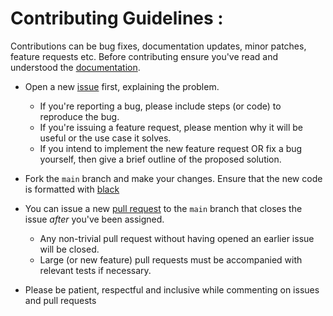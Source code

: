 # Contributing Guidelines :

Contributions can be bug fixes, documentation updates, minor patches, feature requests etc.
Before contributing ensure you've read and understood the [documentation](https://github.com/saurabh0719/elara#readme).

* Open a new [issue](https://github.com/saurabh0719/elara/issues) first, explaining the problem. 
  - If you're reporting a bug, please include steps (or code) to reproduce the bug.
  - If you're issuing a feature request, please mention why it will be useful or the use case it solves.
  - If you intend to implement the new feature request OR fix a bug yourself, then give a brief outline of the proposed solution.

* Fork the `main` branch and make your changes. Ensure that the new code is formatted with [black](https://pypi.org/project/black/)
  
* You can issue a new [pull request](https://docs.github.com/en/github/collaborating-with-issues-and-pull-requests/creating-a-pull-request-from-a-fork) to the `main` branch that closes the issue *after* you've been assigned.
  - Any non-trivial pull request without having opened an earlier issue will be closed.
  - Large (or new feature) pull requests must be accompanied with relevant tests if necessary. 
  
* Please be patient, respectful and inclusive while commenting on issues and pull requests
